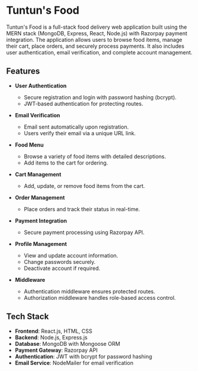 # Tuntun's Food

Tuntun's Food is a full-stack food delivery web application built using the MERN stack (MongoDB, Express, React, Node.js) with Razorpay payment integration. The application allows users to browse food items, manage their cart, place orders, and securely process payments. It also includes user authentication, email verification, and complete account management.

## Features

- **User Authentication**
  - Secure registration and login with password hashing (bcrypt).
  - JWT-based authentication for protecting routes.

- **Email Verification**
  - Email sent automatically upon registration.
  - Users verify their email via a unique URL link.

- **Food Menu**
  - Browse a variety of food items with detailed descriptions.
  - Add items to the cart for ordering.

- **Cart Management**
  - Add, update, or remove food items from the cart.

- **Order Management**
  - Place orders and track their status in real-time.

- **Payment Integration**
  - Secure payment processing using Razorpay API.

- **Profile Management**
  - View and update account information.
  - Change passwords securely.
  - Deactivate account if required.

- **Middleware**
  - Authentication middleware ensures protected routes.
  - Authorization middleware handles role-based access control.

## Tech Stack

- **Frontend**: React.js, HTML, CSS
- **Backend**: Node.js, Express.js
- **Database**: MongoDB with Mongoose ORM
- **Payment Gateway**: Razorpay API
- **Authentication**: JWT with bcrypt for password hashing
- **Email Service**: NodeMailer for email verification
